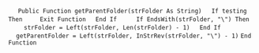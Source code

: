 &nbsp;&nbsp;&nbsp;&nbsp;
`Public Function getParentFolder(strFolder As String)`
&nbsp;&nbsp;&nbsp;&nbsp;`If testing Then`
&nbsp;&nbsp;&nbsp;&nbsp;&nbsp;&nbsp;&nbsp;&nbsp;`Exit Function`
&nbsp;&nbsp;&nbsp;&nbsp;`End If`
&nbsp;&nbsp;&nbsp;&nbsp;
&nbsp;&nbsp;&nbsp;&nbsp;`If EndsWith(strFolder, "\") Then`
&nbsp;&nbsp;&nbsp;&nbsp;&nbsp;&nbsp;&nbsp;&nbsp;`strFolder = Left(strFolder, Len(strFolder) - 1)`
&nbsp;&nbsp;&nbsp;&nbsp;`End If`
&nbsp;&nbsp;&nbsp;&nbsp;`getParentFolder = Left(strFolder, InStrRev(strFolder, "\") - 1)`
`End Function`

